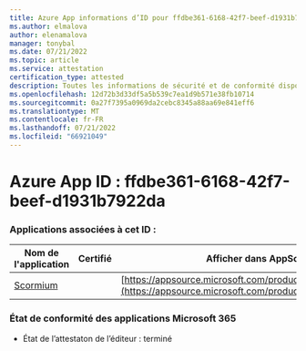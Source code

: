 ```yaml
---
title: Azure App informations d’ID pour ffdbe361-6168-42f7-beef-d1931b7922da
ms.author: elmalova
author: elenamalova
manager: tonybal
ms.date: 07/21/2022
ms.topic: article
ms.service: attestation
certification_type: attested
description: Toutes les informations de sécurité et de conformité disponibles pour ffdbe361-6168-42f7-beef-d1931b7922da.
ms.openlocfilehash: 12d72b3d33df5a5b539c7ea1d9b571e38fb10714
ms.sourcegitcommit: 0a27f7395a0969da2cebc8345a88aa69e841eff6
ms.translationtype: MT
ms.contentlocale: fr-FR
ms.lasthandoff: 07/21/2022
ms.locfileid: "66921049"
---
```

# <a name="azure-app-id-ffdbe361-6168-42f7-beef-d1931b7922da"></a>Azure App ID : ffdbe361-6168-42f7-beef-d1931b7922da


### <a name="apps-associated-with-this-id"></a>Applications associées à cet ID :
| **Nom de l'application** | **Certifié** | **Afficher dans AppSource** |
|--------------|---------------|-----------------------|
| [Scormium](../forward/WA200004358.md) |  | [https://appsource.microsoft.com/product/office/WA200004358](https://appsource.microsoft.com/product/office/WA200004358) |

### <a name="microsoft-365-app-compliance-status"></a>État de conformité des applications Microsoft 365
- État de l’attestaton de l’éditeur : terminé
